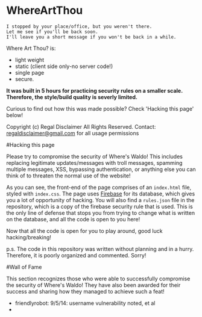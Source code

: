 WhereArtThou
============


```
I stopped by your place/office, but you weren't there. 
Let me see if you'll be back soon. 
I'll leave you a short message if you won't be back in a while.
```


Where Art Thou? is:

* light weight
* static (client side only-no server code!)
* single page
* secure.

**It was built in 5 hours for practicing security rules on a smaller scale. Therefore, the style/build quality is severly limited.**

Curious to find out how this was made possible? Check 'Hacking this page' below!


Copyright (c) Regal Disclaimer All Rights Reserved.
Contact: regaldisclaimer@gmail.com for all usage permissions


#Hacking this page

Please try to compromise the security of Where's Waldo! This includes replacing legitimate updates/messages with troll messages, spamming multiple messages, XSS, bypassing authentication, or anything else you can think of to threaten the normal use of the website!

As you can see, the front-end of the page comprises of an `index.html` file, styled with `index.css`. 
The page uses [Firebase](https://www.firebase.com) for its database, which gives you a lot of opportunity of hacking. 
You will also find a `rules.json` file in the repository, which is a copy of the firebase security rule that is used. 
This is the only line of defense that stops you from trying to change what is written on the database, and all the code is open to you here! 

Now that all the code is open for you to play around, good luck hacking/breaking!

p.s. The code in this repository was written without planning and in a hurry. Therefore, it is poorly organized and commented. Sorry!


#Wall of Fame

This section recognizes those who were able to successfully compromise the security of Where's Waldo! They have also been awarded for their success and sharing how they managed to achieve such a feat!

* friendlyrobot: 9/5/14: username vulnerability noted, et al
* 
